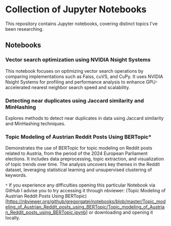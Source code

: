 # Collection of Jupyter Notebooks

This repository contains Jupyter notebooks, covering distinct topics I've been researching.

## Notebooks

### Vector search optimization using NVIDIA Nsight Systems

This notebook focuses on optimizing vector search operations by comparing implementations such as Faiss, cuVS, and CuPy. It uses NVIDIA Nsight Systems for profiling and performance analysis to enhance GPU-accelerated nearest neighbor search speed and scalability.

### Detecting near duplicates using Jaccard similarity and MinHashing

Explores methods to detect near duplicates in data using Jaccard similarity and MinHashing techniques.

### Topic Modeling of Austrian Reddit Posts Using BERTopic*

Demonstrates the use of BERTopic for topic modeling on Reddit posts related to Austria, from the period of the 2024 European Parliament elections. It includes data preprocessing, topic extraction, and visualization of topic trends over time. The analysis uncovers key themes in the Reddit dataset, leveraging statistical learning and unsupervised clustering of keywords.

`*` If you experience any difficulties opening this particular Notebook via GitHub I advise you to try accessing it through nbviewer: (Topic Modeling of Austrian Reddit Posts Using BERTopic)[https://nbviewer.org/github/gregorgatej/notebooks/blob/master/Topic_modeling_of_Austrian_Reddit_posts_using_BERTopic/Topic_modeling_of_Austrian_Reddit_posts_using_BERTopic.ipynb] or downloading and opening it locally.